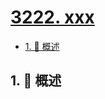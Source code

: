 # [3222. xxx](https://github.com/Tdahuyou/TNotes.leetcode/tree/main/notes/3222.%20xxx)

<!-- region:toc -->

- [1. 📝 概述](#1--概述)

<!-- endregion:toc -->

## 1. 📝 概述
